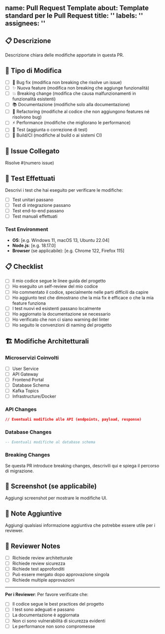 name: Pull Request Template
about: Template standard per le Pull Request
title: ''
labels: ''
assignees: ''
---

## 📋 Descrizione
Descrizione chiara delle modifiche apportate in questa PR.

## 🎯 Tipo di Modifica
- [ ] 🐛 Bug fix (modifica non breaking che risolve un issue)
- [ ] ✨ Nuova feature (modifica non breaking che aggiunge funzionalità)
- [ ] 💥 Breaking change (modifica che causa malfunzionamenti in funzionalità esistenti)
- [ ] 📚 Documentazione (modifiche solo alla documentazione)
- [ ] 🔧 Refactoring (modifiche al codice che non aggiungono features né risolvono bug)
- [ ] ⚡ Performance (modifiche che migliorano le performance)
- [ ] 🧪 Test (aggiunta o correzione di test)
- [ ] 🔨 Build/CI (modifiche al build o ai sistemi CI)

## 🔗 Issue Collegato
Risolve #(numero issue)

## 🧪 Test Effettuati
Descrivi i test che hai eseguito per verificare le modifiche:
- [ ] Test unitari passano
- [ ] Test di integrazione passano
- [ ] Test end-to-end passano
- [ ] Test manuali effettuati

### Test Environment
- **OS**: [e.g. Windows 11, macOS 13, Ubuntu 22.04]
- **Node.js**: [e.g. 18.17.0]
- **Browser** (se applicabile): [e.g. Chrome 122, Firefox 115]

## 📋 Checklist
- [ ] Il mio codice segue le linee guida del progetto
- [ ] Ho eseguito un self-review del mio codice
- [ ] Ho commentato il codice, specialmente nelle parti difficili da capire
- [ ] Ho aggiunto test che dimostrano che la mia fix è efficace o che la mia feature funziona
- [ ] I test nuovi ed esistenti passano localmente
- [ ] Ho aggiornato la documentazione se necessario
- [ ] Ho verificato che non ci siano warning del linter
- [ ] Ho seguito le convenzioni di naming del progetto

## 🏗️ Modifiche Architetturali

### Microservizi Coinvolti
- [ ] User Service
- [ ] API Gateway  
- [ ] Frontend Portal
- [ ] Database Schema
- [ ] Kafka Topics
- [ ] Infrastructure/Docker

### API Changes
```json
// Eventuali modifiche alle API (endpoints, payload, response)
```

### Database Changes
```sql
-- Eventuali modifiche al database schema
```

### Breaking Changes
Se questa PR introduce breaking changes, descrivili qui e spiega il percorso di migrazione.

## 📸 Screenshot (se applicabile)
Aggiungi screenshot per mostrare le modifiche UI.

## 📝 Note Aggiuntive
Aggiungi qualsiasi informazione aggiuntiva che potrebbe essere utile per i reviewer.

## 👥 Reviewer Notes
- [ ] Richiede review architetturale
- [ ] Richiede review sicurezza
- [ ] Richiede test approfonditi
- [ ] Può essere mergato dopo approvazione singola
- [ ] Richiede multiple approvazioni

---
**Per i Reviewer**: Per favore verificate che:
- [ ] Il codice segue le best practices del progetto
- [ ] I test sono adeguati e passano
- [ ] La documentazione è aggiornata
- [ ] Non ci sono vulnerabilità di sicurezza evidenti
- [ ] Le performance non sono compromesse